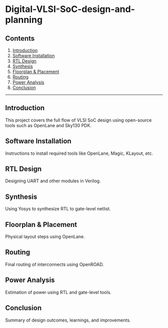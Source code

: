 # Digital-VLSI-SoC-design-and-planning

## Contents

1. [Introduction](#introduction)
2. [Software Installation](#software-installation)
3. [RTL Design](#rtl-design)
4. [Synthesis](#synthesis)
5. [Floorplan & Placement](#floorplan--placement)
6. [Routing](#routing)
7. [Power Analysis](#power-analysis)
8. [Conclusion](#conclusion)

---

## Introduction
This project covers the full flow of VLSI SoC design using open-source tools such as OpenLane and Sky130 PDK.

## Software Installation
Instructions to install required tools like OpenLane, Magic, KLayout, etc.

## RTL Design
Designing UART and other modules in Verilog.

## Synthesis
Using Yosys to synthesize RTL to gate-level netlist.

## Floorplan & Placement
Physical layout steps using OpenLane.

## Routing
Final routing of interconnects using OpenROAD.

## Power Analysis
Estimation of power using RTL and gate-level tools.

## Conclusion
Summary of design outcomes, learnings, and improvements.



